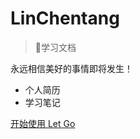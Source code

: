 <!-- _coverpage.md -->

# LinChentang

> 💪学习文档

 永远相信美好的事情即将发生！

- 个人简历
- 学习笔记

[开始使用 Let Go](/README.md)

